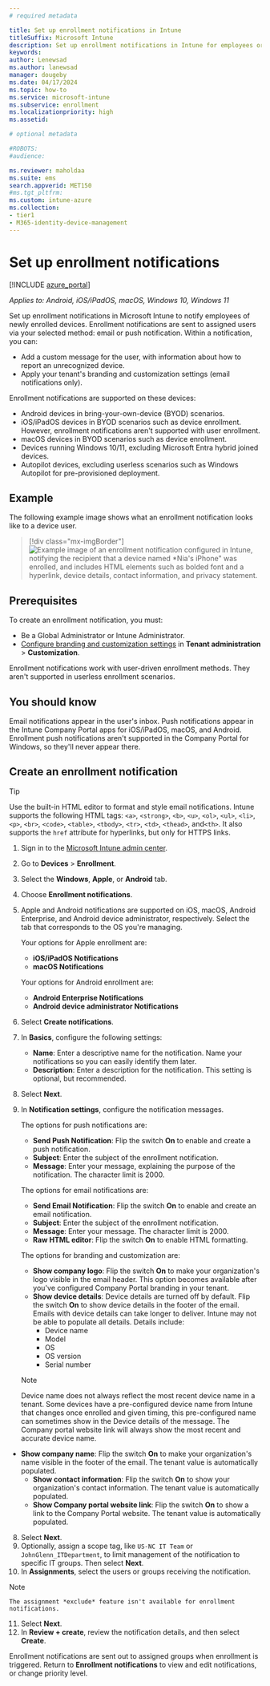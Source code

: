 ```yaml
---
# required metadata

title: Set up enrollment notifications in Intune
titleSuffix: Microsoft Intune
description: Set up enrollment notifications in Intune for employees or students. 
keywords:
author: Lenewsad
ms.author: lanewsad
manager: dougeby
ms.date: 04/17/2024
ms.topic: how-to
ms.service: microsoft-intune
ms.subservice: enrollment
ms.localizationpriority: high
ms.assetid: 

# optional metadata

#ROBOTS:
#audience:

ms.reviewer: maholdaa  
ms.suite: ems
search.appverid: MET150
#ms.tgt_pltfrm:
ms.custom: intune-azure 
ms.collection:
- tier1
- M365-identity-device-management
---
```


# Set up enrollment notifications   

[!INCLUDE [azure_portal](../includes/azure_portal.md)]  

*Applies to: Android, iOS/iPadOS, macOS, Windows 10, Windows 11*  

Set up enrollment notifications in Microsoft Intune to notify employees of newly enrolled devices. Enrollment notifications are sent to assigned users via your selected method: email or push notification. Within a notification, you can:  

* Add a custom message for the user, with information about how to report an unrecognized device.  
* Apply your tenant's branding and customization settings (email notifications only).   

Enrollment notifications are supported on these devices:   

* Android devices in bring-your-own-device (BYOD) scenarios.      
* iOS/iPadOS devices in BYOD scenarios such as device enrollment. However, enrollment notifications aren't supported with user enrollment.  
* macOS devices in BYOD scenarios such as device enrollment.    
* Devices running Windows 10/11, excluding Microsoft Entra hybrid joined devices.  
* Autopilot devices, excluding userless scenarios such as Windows Autopilot for pre-provisioned deployment.      

## Example  
The following example image shows what an enrollment notification looks like to a device user.    

> [!div class="mx-imgBorder"] 
> ![Example image of an enrollment notification configured in Intune, notifying the recipient that a device named *Nia's iPhone" was enrolled, and includes HTML elements such as bolded font and a hyperlink, device details, contact information, and privacy statement.](./media/enrollment-notifications/enrollment-notification-message.png)  

## Prerequisites  
To create an enrollment notification, you must: 

* Be a Global Administrator or Intune Administrator. 
* [Configure branding and customization settings](../apps/company-portal-app.md) in **Tenant administration** > **Customization**.  

Enrollment notifications work with user-driven enrollment methods. They aren't supported in userless enrollment scenarios. 

## You should know  
Email notifications appear in the user's inbox. Push notifications appear in the Intune Company Portal apps for iOS/iPadOS, macOS, and Android.  Enrollment push notifications aren't supported in the Company Portal for Windows, so they'll never appear there.  

## Create an enrollment notification  

> [!TIP]
> Use the built-in HTML editor to format and style email notifications. Intune supports the following HTML tags: `<a>`, `<strong>`, `<b>`, `<u>`, `<ol>`, `<ul>`, `<li>`, `<p>`, `<br>`, `<code>`, `<table>`, `<tbody>`, `<tr>`, `<td>`, `<thead>`, and`<th>`. It also supports the `href` attribute for hyperlinks, but only for HTTPS links.  

1. Sign in to the [Microsoft Intune admin center](https://go.microsoft.com/fwlink/?linkid=2109431).  
2. Go to **Devices** > **Enrollment**.
3. Select the **Windows**, **Apple**, or **Android** tab. 
3. Choose **Enrollment notifications**. 
4. Apple and Android notifications are supported on iOS, macOS, Android Enterprise, and Android device administrator, respectively. Select the tab that corresponds to the OS you're managing.  

    Your options for Apple enrollment are:  
      * **iOS/iPadOS Notifications**  
      * **macOS Notifications**  

   Your options for Android enrollment are:  
      * **Android Enterprise Notifications**  
      * **Android device administrator Notifications**  
4. Select **Create notifications**. 
5. In **Basics**, configure the following settings:  
    * **Name**: Enter a descriptive name for the notification. Name your notifications so you can easily identify them later.  
    * **Description**: Enter a description for the notification. This setting is optional, but recommended.  
6. Select **Next**.  
7. In **Notification settings**, configure the notification messages. 

    The options for push notifications are:  
    * **Send Push Notification**: Flip the switch **On** to enable and create a push notification.
    * **Subject**: Enter the subject of the enrollment notification.  
    * **Message**: Enter your message, explaining the purpose of the notification. The character limit is 2000.  

    The options for email notifications are:  
      * **Send Email Notification**: Flip the switch **On** to enable and create an email notification.   
      * **Subject**: Enter the subject of the enrollment notification.  
      * **Message**: Enter your message. The character limit is 2000.  
      * **Raw HTML editor**: Flip the switch **On** to enable HTML formatting.  

    The options for branding and customization are:  

    * **Show company logo**: Flip the switch **On** to make your organization's logo visible in the email header. This option becomes available after you've configured Company Portal branding in your tenant.   
    * **Show device details**:  Device details are turned off by default. Flip the switch **On** to show device details in the footer of the email. Emails with device details can take longer to deliver. Intune may not be able to populate all details. Details include:       
         * Device name  
         * Model  
         * OS  
         * OS version  
         * Serial number
    > [!NOTE]
    > Device name does not always reflect the most recent device name in a tenant. Some devices have a pre-configured device name from Intune that changes once enrolled and given timing, this pre-configured name can sometimes show in the Device details of the message. The Company portal website link will always show the most recent and accurate device name.

* **Show company name**: Flip the switch **On** to make your organization's name visible in the footer of the email. The tenant value is automatically populated.  
    * **Show contact information**: Flip the switch **On** to show your organization's contact information. The tenant value is automatically populated.  
    * **Show Company portal website link**: Flip the switch **On** to show a link to the Company Portal website. The tenant value is automatically populated. 
8. Select **Next**. 
9. Optionally, assign a scope tag, like `US-NC IT Team` or `JohnGlenn_ITDepartment`, to limit management of the notification to specific IT groups. Then select **Next**.  
10. In **Assignments**, select the users or groups receiving the notification.
> [!NOTE]
    The assignment *exclude* feature isn't available for enrollment notifications.  
11. Select **Next**. 
12. In **Review + create**, review the notification details, and then select **Create**.  

Enrollment notifications are sent out to assigned groups when enrollment is triggered. Return to **Enrollment notifications** to view and edit notifications, or change priority level. 
